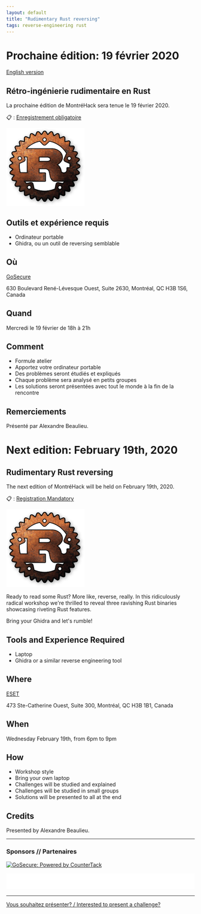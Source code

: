 ```yaml
---
layout: default
title: "Rudimentary Rust reversing"
tags: reverse-engineering rust
---
```


# Prochaine édition: 19 février 2020

[English version](#english)

## Rétro-ingénierie rudimentaire en Rust

La prochaine édition de MontréHack sera tenue le 19 février 2020.

:clipboard: : [Enregistrement obligatoire](https://www.eventbrite.ca/preview?eid=94949312951/)

![Rust](/images/2020-02_rudimentary_rust_reversing.png)

## Outils et expérience requis

* Ordinateur portable
* Ghidra, ou un outil de reversing semblable

## Où

[GoSecure](https://www.gosecure.net/)


630 Boulevard René-Lévesque Ouest, Suite 2630, Montréal, QC H3B 1S6, Canada

## Quand

Mercredi le 19 février de 18h à 21h

## Comment
 
* Formule atelier
* Apportez votre ordinateur portable
* Des problèmes seront étudiés et expliqués
* Chaque problème sera analysé en petits groupes
* Les solutions seront présentées avec tout le monde à la fin de la rencontre

## Remerciements

Présenté par Alexandre Beaulieu.


<a id="english"></a>

# Next edition: February 19th, 2020

## Rudimentary Rust reversing

The next edition of MontréHack will be held on February 19th, 2020.

:clipboard: : [Registration Mandatory](https://www.eventbrite.ca/preview?eid=94949312951/)

![Rust](/images/2020-02_rudimentary_rust_reversing.png)

Ready to read some Rust? More like, reverse, really. In this ridiculously radical workshop we're thrilled to reveal three ravishing Rust binaries showcasing riveting Rust features.

Bring your Ghidra and let's rumble!

## Tools and Experience Required

* Laptop
* Ghidra or a similar reverse engineering tool

## Where

[ESET](https://www.eset.ca)

473 Ste-Catherine Ouest, Suite 300, Montréal, QC H3B 1B1, Canada

## When

Wednesday February 19th, from 6pm to 9pm

## How

* Workshop style
* Bring your own laptop
* Challenges will be studied and explained
* Challenges will be studied in small groups
* Solutions will be presented to all at the end

## Credits

Presented by Alexandre Beaulieu.

<hr/>

### Sponsors // Partenaires

[![GoSecure: Powered by CounterTack](https://3akfc19rcxr3p4ohv3z7zzp6-wpengine.netdna-ssl.com/wp-content/uploads/GoSecure-logo-web-150x.png)](https://gosecure.net/)

[![Brasserie Benelux](/images/benelux.png)](http://brasseriebenelux.com/)

<hr/>

[Vous souhaitez présenter? / Interested to present a challenge?](https://github.com/montrehack/montrehack.github.com/wiki/Present-at-Montrehack)
